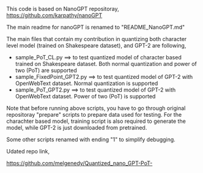 This code is based on NanoGPT repositoray,
https://github.com/karpathy/nanoGPT


The main readme for nanoGPT is renamed to "README_NanoGPT.md"

The main files that contain my contribution in quantizing both character level model (trained on Shakespeare dataset), and GPT-2 are following,

- sample_PoT_CL.py ==> to test quantized model of character based trained on Shakespeare dataset. Both normal quantization and power of two (PoT) are supported
- sample_FixedPoint_GPT2.py ==> to test quantized model of GPT-2 with OpenWebText dataset. Normal quantization is supported
- sample_PoT_GPT2.py ==> to test quantized model of GPT-2 with OpenWebText dataset. Power of two (PoT) is supported

Note that before running above scripts, you have to go through original repositoray "prepare" scripts to prepare data used for testing. For the charachter based model, training script is also required to generate the model, while GPT-2 is just downloaded from pretrained.

Some other scripts renamed with ending "1" to simplify debugging.

Udated repo link,

https://github.com/melgenedy/Quantized_nano_GPT-PoT-